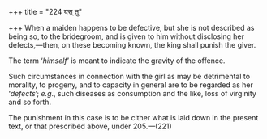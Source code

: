 +++
title = "224 यस् तु"

+++
When a maiden happens to be defective, but she is not described as being
so, to the bridegroom, and is given to him without disclosing her
defects,—then, on these becoming known, the king shall punish the giver.

The term ‘*himself*’ is meant to indicate the gravity of the offence.

Such circumstances in connection with the girl as may be detrimental to
morality, to progeny, and to capacity in general are to be regarded as
her ‘*defects*’; *e.g*., such diseases as consumption and the like, loss
of virginity and so forth.

The punishment in this case is to be cither what is laid down in the
present text, or that prescribed above, under 205.—(221)


